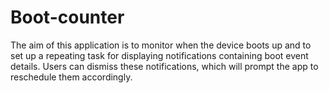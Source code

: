 # Boot-counter
The aim of this application is to monitor when the device boots up and to set up a repeating task for displaying notifications containing boot event details. Users can dismiss these notifications, which will prompt the app to reschedule them accordingly.
